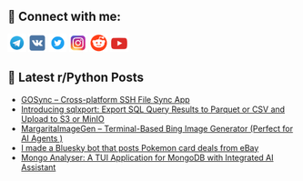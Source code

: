## 🔎 Connect with me:
[<img src="https://github.com/bullbesh/bullbesh/blob/main/images/Telegram.png" width="32" height="32" />](https://t.me/bullbesh)
[<img src="https://github.com/bullbesh/bullbesh/blob/main/images/VK.png" width="32" height="32" />](https://vk.com/bullbesh)
[<img src="https://github.com/bullbesh/bullbesh/blob/main/images/Twitter.png" width="32" height="32" />](https://twitter.com/bullbesh1)
[<img src="https://github.com/bullbesh/bullbesh/blob/main/images/Instagram.png" width="32" height="32" />](https://www.instagram.com/bullbesh)
[<img src="https://github.com/bullbesh/bullbesh/blob/main/images/Reddit.png" width="32" height="32" />](https://www.reddit.com/user/bullbesh)
[<img src="https://github.com/bullbesh/bullbesh/blob/main/images/YouTube.png" width="32" height="32" />](https://www.youtube.com/channel/UCtfjRs6uzgq5mfm8S06WTcg)

## 📕 Latest r/Python Posts
<!-- BLOG-POST-LIST:START -->
- [GOSync – Cross-platform SSH File Sync App](https://www.reddit.com/r/Python/comments/1l3f02y/gosync_crossplatform_ssh_file_sync_app/)
- [Introducing sqlxport: Export SQL Query Results to Parquet or CSV and Upload to S3 or MinIO](https://www.reddit.com/r/Python/comments/1l3edpx/introducing_sqlxport_export_sql_query_results_to/)
- [MargaritaImageGen – Terminal-Based Bing Image Generator &lpar;Perfect for AI Agents &rpar;](https://www.reddit.com/r/Python/comments/1l3a086/margaritaimagegen_terminalbased_bing_image/)
- [I made a Bluesky bot that posts Pokemon card deals from eBay](https://www.reddit.com/r/Python/comments/1l38fq8/i_made_a_bluesky_bot_that_posts_pokemon_card/)
- [Mongo Analyser: A TUI Application for MongoDB with Integrated AI Assistant](https://www.reddit.com/r/Python/comments/1l36v2r/mongo_analyser_a_tui_application_for_mongodb_with/)
<!-- BLOG-POST-LIST:END -->
